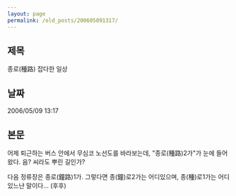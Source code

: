 ```yaml
---
layout: page
permalink: /old_posts/200605091317/
---
```


## 제목
종로(種路) 잡다한 일상

## 날짜
2006/05/09 13:17

## 본문
어제 퇴근하는 버스 안에서 무심코 노선도를 바라보는데,
"종로(種路)2가"가 눈에 들어왔다.
음? 씨라도 뿌린 길인가?

다음 정류장은 종로(鐘路)1가.
그렇다면 종(鐘)로2가는 어디있으며, 종(種)로1가는 어디있느냔 말이다... (후후)